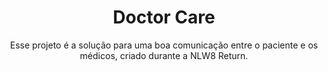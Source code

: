 <h1 align="center"> Doctor Care </h1>
<p align="center">
Esse projeto é a solução para uma boa comunicação entre o paciente e os médicos, criado durante a NLW8 Return.
</p>
